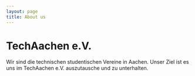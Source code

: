 ```yaml
---
layout: page
title: About us
---
```


# TechAachen e.V.

Wir sind die technischen studentischen Vereine in Aachen. Unser Ziel ist es uns im TechAachen e.V. auszutausche und zu unterhalten.
